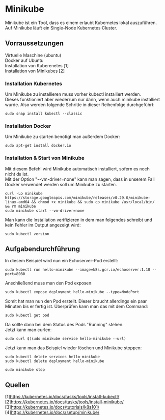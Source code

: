 # Minikube
Minikube ist ein Tool, dass es einem erlaubt Kubernetes lokal auszuführen. Auf Minikube läuft ein Single-Node Kubernetes Cluster.

## Vorraussetzungen

Virtuelle Maschine (ubuntu)  
Docker auf Ubuntu  
Installation von Kuberenetes [1]  
Installation von Minikubes [2]  

### Installation Kubernetes
Um Minikube zu installieren muss vorher kubectl installiert werden.  
Dieses funktioniert aber wiederrum nur dann, wenn auch minikube installiert wurde. Also werden folgende Schritte in dieser Reihenfolge durchgeführt:

    sudo snap install kubectl --classic

### Installation Docker
Um Minikube zu starten benötigt man außerdem Docker:

    sudo apt-get install docker.io
### Installation & Start von Minikube
Mit diesem Befehl wird Minikube automatisch installiert, sofern es noch nicht da ist.  
Mit der Option "--vm-driver=none" kann man sagen, dass in unserem Fall Docker verwendet werden soll um Minikube zu starten.

    curl -Lo minikube https://storage.googleapis.com/minikube/releases/v0.29.0/minikube-linux-amd64 && chmod +x minikube && sudo cp minikube /usr/local/bin/ && rm minikube
    sudo minikube start --vm-driver=none
Man kann die Installation verifizieren in dem man folgendes schreibt und kein Fehler im Output angezeigt wird:

    sudo kubectl version

## Aufgabendurchführung
In diesem Beispiel wird nun ein Echoserver-Pod erstellt:

    sudo kubectl run hello-minikube --image=k8s.gcr.io/echoserver:1.10 --port=8080
Anschließend muss man den Pod exposen

    sudo kubectl expose deployment hello-minikube --type=NodePort
Somit hat man nun den Pod erstellt. Dieser braucht allerdings ein paar Minuten bis er fertig ist. Überprüfen kann man das mit dem Command:

    sudo kubectl get pod
Da sollte dann bei dem Status des Pods "Running" stehen.  
Jetzt kann man curlen:

    sudo curl $(sudo minikube service hello-minikube --url)

Jetzt kann man das Beispiel wieder löschen und Minikube stoppen:

    sudo kubectl delete services hello-minikube
    sudo kubectl delete deployment hello-minikube
    
    sudo minikube stop
    
## Quellen
[1]https://kubernetes.io/docs/tasks/tools/install-kubectl/  
[2]https://kubernetes.io/docs/tasks/tools/install-minikube/  
[3]https://kubernetes.io/docs/tutorials/k8s101/  
[4]https://kubernetes.io/docs/setup/minikube/
